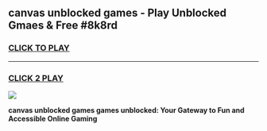 
## canvas unblocked games - Play Unblocked Gmaes & Free #8k8rd
<h3>
<a href="https://premium.freeplayer.one?title=canvas_unblocked_games&ref=01M">CLICK TO PLAY</a></h3>
<hr>

<h3>
<a href="https://premium.freeplayer.one?title=canvas_unblocked_games&ref=01M">CLICK 2 PLAY</a>
  
</h3>

<a href="https://premium.freeplayer.one?title=canvas_unblocked_games&ref=01M"><img src="https://clearcache.store/games.png"></a>


**canvas unblocked games games unblocked: Your Gateway to Fun and Accessible Online Gaming**
